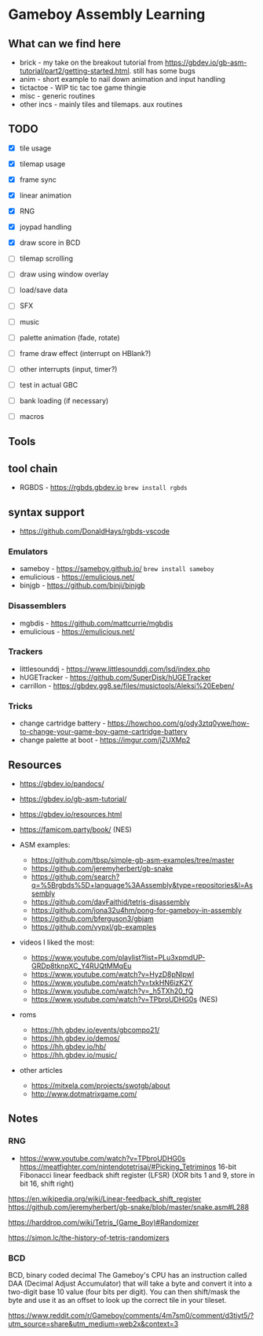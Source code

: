 # Gameboy Assembly Learning

## What can we find here

- brick - my take on the breakout tutorial from https://gbdev.io/gb-asm-tutorial/part2/getting-started.html. still has some bugs
- anim - short example to nail down animation and input handling
- tictactoe - WIP tic tac toe game thingie
- misc - generic routines
- other incs - mainly tiles and tilemaps. aux routines

## TODO

- [x] tile usage
- [x] tilemap usage
- [x] frame sync
- [x] linear animation
- [x] RNG
- [x] joypad handling
- [x] draw score in BCD
- [ ] tilemap scrolling
- [ ] draw using window overlay
- [ ] load/save data
- [ ] SFX
- [ ] music
- [ ] palette animation (fade, rotate)
- [ ] frame draw effect (interrupt on HBlank?)
- [ ] other interrupts (input, timer?)
- [ ] test in actual GBC
- [ ] bank loading (if necessary)
- [ ] macros


## Tools

## tool chain

- RGBDS - https://rgbds.gbdev.io `brew install rgbds`

## syntax support

- https://github.com/DonaldHays/rgbds-vscode

### Emulators

- sameboy - https://sameboy.github.io/ `brew install sameboy`
- emulicious - https://emulicious.net/
- binjgb - https://github.com/binji/binjgb

### Disassemblers

- mgbdis - https://github.com/mattcurrie/mgbdis
- emulicious - https://emulicious.net/

### Trackers

- littlesounddj - https://www.littlesounddj.com/lsd/index.php
- hUGETracker - https://github.com/SuperDisk/hUGETracker
- carrillon - https://gbdev.gg8.se/files/musictools/Aleksi%20Eeben/

### Tricks

- change cartridge battery - https://howchoo.com/g/ody3ztq0ywe/how-to-change-your-game-boy-game-cartridge-battery
- change palette at boot - https://imgur.com/jZUXMp2


## Resources

- https://gbdev.io/pandocs/
- https://gbdev.io/gb-asm-tutorial/
- https://gbdev.io/resources.html
- https://famicom.party/book/ (NES)

- ASM examples:
    - https://github.com/tbsp/simple-gb-asm-examples/tree/master
    - https://github.com/jeremyherbert/gb-snake
    - https://github.com/search?q=%5Brgbds%5D+language%3AAssembly&type=repositories&l=Assembly
    - https://github.com/davFaithid/tetris-disassembly
    - https://github.com/jona32u4hm/pong-for-gameboy-in-assembly
    - https://github.com/bferguson3/gbjam
    - https://github.com/vypxl/gb-examples

- videos I liked the most:
    - https://www.youtube.com/playlist?list=PLu3xpmdUP-GRDp8tknpXC_Y4RUQtMMqEu
    - https://www.youtube.com/watch?v=HyzD8pNlpwI
    - https://www.youtube.com/watch?v=txkHN6izK2Y
    - https://www.youtube.com/watch?v=_h5TXh20_fQ
    - https://www.youtube.com/watch?v=TPbroUDHG0s (NES)

- roms
    - https://hh.gbdev.io/events/gbcompo21/
    - https://hh.gbdev.io/demos/
    - https://hh.gbdev.io/hb/
    - https://hh.gbdev.io/music/

- other articles
    - https://mitxela.com/projects/swotgb/about
    - http://www.dotmatrixgame.com/


## Notes

### RNG

- https://www.youtube.com/watch?v=TPbroUDHG0s
https://meatfighter.com/nintendotetrisai/#Picking_Tetriminos
16-bit Fibonacci linear feedback shift register (LFSR)
(XOR bits 1 and 9, store in bit 16, shift right)

https://en.wikipedia.org/wiki/Linear-feedback_shift_register
https://github.com/jeremyherbert/gb-snake/blob/master/snake.asm#L288

https://harddrop.com/wiki/Tetris_(Game_Boy)#Randomizer

https://simon.lc/the-history-of-tetris-randomizers

### BCD

BCD, binary coded decimal
The Gameboy's CPU has an instruction called DAA (Decimal Adjust Accumulator) that will take a byte and convert it into
a two-digit base 10 value (four bits per digit). You can then shift/mask the byte and use it as an offset to look up the correct tile in your tileset.

https://www.reddit.com/r/Gameboy/comments/4m7sm0/comment/d3tiyt5/?utm_source=share&utm_medium=web2x&context=3
